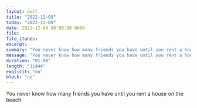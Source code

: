 ```yaml
---
layout: post
title: "2022-12-09"
today: "2022-12-09"
date: 2022-12-09 00:00:00 0000
file:
file_itunes:
excerpt:
summary: "You never know how many friends you have until you rent a house on the beach."
message: "You never know how many friends you have until you rent a house on the beach."
duration: "01:00"
length: "11444"
explicit: "no"
block: "no"
---
```

You never know how many friends you have until you rent a house on the beach.

